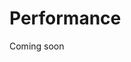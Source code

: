 # Performance

Coming soon

<!-- chart link
no tombstones
interchangiblity of list/text alg (with DenseLocalList); typical performance comparisons based on text only don't make as much sense, you can always improve the text alg (or even wrap another library's). -->
